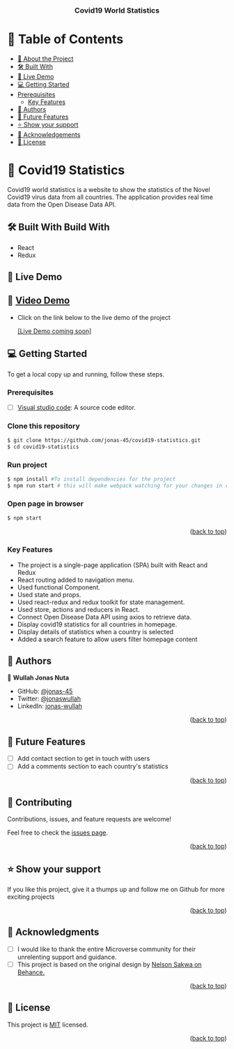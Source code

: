<a name="readme-top"></a>


<div align="center">

  <h3>Covid19 World Statistics</h3>

</div>

<!-- TABLE OF CONTENTS -->

# 📗 Table of Contents

- [📖 About the Project](#about-project)
- [🛠 Built With](#built-with)
- [🚀 Live Demo](#live-demo)
- [💻 Getting Started](#getting-started)
- [Prerequisites](#prerequisites)
    - [Key Features](#key-features)
- [👥 Authors](#authors)
- [🔭 Future Features](#future-features)
- [⭐️ Show your support](#support)
- [🙏 Acknowledgements](#acknowledgements)
- [📝 License](#license)

<!-- PROJECT DESCRIPTION -->

# 📖 Covid19 Statistics <a name="about-project"></a>

Covid19 world statistics is a website to show the statistics of the Novel Covid19 virus data from all countries. The application provides real time data from the Open Disease Data API.

## 🛠 Built With <a name="built-with">Build With</a>
 - React
 - Redux

## 🚀 <a name="live-demo">Live Demo</a>
## 🚀 <a href="https://www.loom.com/share/cb3a5f535a5044f490474949e86348e6">Video Demo</a>

- Click on the link below to the live demo of the project

  <a href="#">[Live Demo coming soon]</a>

## 💻 Getting Started <a name="getting-started"></a>

To get a local copy up and running, follow these steps.

### Prerequisites

- [ ] <a href="https://code.visualstudio.com/">Visual studio code</a>: A source code editor.

### Clone this repository

```bash
$ git clone https://github.com/jonas-45/covid19-statistics.git
$ cd covid19-statistics
```
### Run project

```bash
$ npm install #To install dependencies for the project
$ npm run start # this will make webpack watching for your changes in code
```

### Open page in browser
```bash
$ npm start
```


<p align="right">(<a href="#readme-top">back to top</a>)</p>

### Key Features <a name="key-features"></a>

- The project is a single-page application (SPA) built with React and Redux
- React routing added to navigation menu.
- Used functional Component.
- Used state and props.
- Used react-redux and redux toolkit for state management.
- Used store, actions and reducers in React.
- Connect Open Disease Data API using axios to retrieve data.
- Display covid19 statistics for all countries in homepage.
- Display details of statistics when a country is selected
- Added a search feature to allow users filter homepage content

<!-- AUTHORS -->

## 👥 Authors <a name="authors"></a>

👤 **Wullah Jonas Nuta**

- GitHub: [@jonas-45](https://github.com/jonas-45)
- Twitter: [@jonaswullah](https://twitter.com/jonaswullah)
- LinkedIn: [jonas-wullah](https://linkedin.com/in/jonas-wullah)

<p align="right">(<a href="#readme-top">back to top</a>)</p>

<!-- FUTURE FEATURES -->

## 🔭 Future Features <a name="future-features"></a>

- [ ] Add contact section to get in touch with users
- [ ] Add a comments section to each country's statistics

<p align="right">(<a href="#readme-top">back to top</a>)</p>

<!-- CONTRIBUTING -->

## 🤝 Contributing <a name="contributing"></a>

Contributions, issues, and feature requests are welcome!

Feel free to check the [issues page](https://github.com/jonas-45/covid19-statistics/issues).

<p align="right">(<a href="#readme-top">back to top</a>)</p>

<!-- SUPPORT -->

## ⭐️ Show your support <a name="support"></a>

If you like this project, give it a thumps up and follow me on Github for more exciting projects

<p align="right">(<a href="#readme-top">back to top</a>)</p>


## 🙏 Acknowledgments <a name="acknowledgements"></a>

-[ ] I would like to thank the entire Microverse community for their unrelenting support and guidance.
-[ ] This project is based on the original design by <a href="https://www.behance.net/sakwadesignstudio">Nelson Sakwa on Behance.</a>

<p align="right">(<a href="#readme-top">back to top</a>)</p>

<!-- LICENSE -->

## 📝 License <a name="license"></a>

This project is [MIT](./LICENSE) licensed.

<p align="right">(<a href="#readme-top">back to top</a>)</p>

